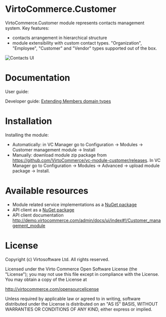 # VirtoCommerce.Customer
VirtoCommerce.Customer module represents contacts management system.
Key features:
* contacts arrangement in hierarchical structure
* module extensibility with custom contact types. "Organization", "Employee", "Customer" and "Vendor" types supported out of the box.

![Contacts UI](https://cloud.githubusercontent.com/assets/5801549/15568062/36acfd94-232a-11e6-81cb-4c62857be726.png)


# Documentation
User guide:

Developer guide: <a href="https://virtocommerce.com/docs/vc2devguide/extending-commerce/extending-members-domain-types" target="_blank">Extending Members domain types</a>

# Installation
Installing the module:
* Automatically: in VC Manager go to Configuration -> Modules -> Customer management module -> Install
* Manually: download module zip package from https://github.com/VirtoCommerce/vc-module-customer/releases. In VC Manager go to Configuration -> Modules -> Advanced -> upload module package -> Install.


# Available resources
* Module related service implementations as a <a href="https://www.nuget.org/packages/VirtoCommerce.CustomerModule.Data" target="_blank">NuGet package</a>
* API client as a <a href="https://www.nuget.org/packages/VirtoCommerce.CustomerModule.Client" target="_blank">NuGet package</a>
* API client documentation http://demo.virtocommerce.com/admin/docs/ui/index#!/Customer_management_module

# License
Copyright (c) Virtosoftware Ltd.  All rights reserved.

Licensed under the Virto Commerce Open Software License (the "License"); you
may not use this file except in compliance with the License. You may
obtain a copy of the License at

http://virtocommerce.com/opensourcelicense

Unless required by applicable law or agreed to in writing, software
distributed under the License is distributed on an "AS IS" BASIS,
WITHOUT WARRANTIES OR CONDITIONS OF ANY KIND, either express or
implied.
